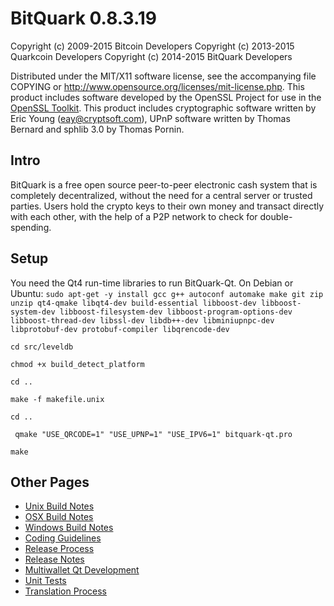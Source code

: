 BitQuark 0.8.3.19
====================

Copyright (c) 2009-2015 Bitcoin Developers
Copyright (c) 2013-2015 Quarkcoin Developers
Copyright (c) 2014-2015 BitQuark Developers

Distributed under the MIT/X11 software license, see the accompanying
file COPYING or http://www.opensource.org/licenses/mit-license.php.
This product includes software developed by the OpenSSL Project for use in the [OpenSSL Toolkit](http://www.openssl.org/). This product includes
cryptographic software written by Eric Young ([eay@cryptsoft.com](mailto:eay@cryptsoft.com)), UPnP software written by Thomas Bernard and
sphlib 3.0 by Thomas Pornin.


Intro
---------------------
BitQuark is a free open source peer-to-peer electronic cash system that is
completely decentralized, without the need for a central server or trusted
parties.  Users hold the crypto keys to their own money and transact directly
with each other, with the help of a P2P network to check for double-spending.


Setup
---------------------
You need the Qt4 run-time libraries to run BitQuark-Qt. On Debian or Ubuntu:
`sudo apt-get -y install gcc g++ autoconf automake make git zip unzip qt4-qmake libqt4-dev build-essential libboost-dev libboost-system-dev libboost-filesystem-dev libboost-program-options-dev libboost-thread-dev libssl-dev libdb++-dev libminiupnpc-dev libprotobuf-dev protobuf-compiler libqrencode-dev`

`cd src/leveldb`

`chmod +x build_detect_platform`

`cd ..`

`make -f makefile.unix`

`cd ..`

` qmake "USE_QRCODE=1" "USE_UPNP=1" "USE_IPV6=1" bitquark-qt.pro`

`make`


Other Pages
---------------------
- [Unix Build Notes](build-unix.md)
- [OSX Build Notes](build-osx.md)
- [Windows Build Notes](build-msw.md)
- [Coding Guidelines](coding.md)
- [Release Process](release-process.md)
- [Release Notes](release-notes.md)
- [Multiwallet Qt Development](multiwallet-qt.md)
- [Unit Tests](unit-tests.md)
- [Translation Process](translation_process.md)
